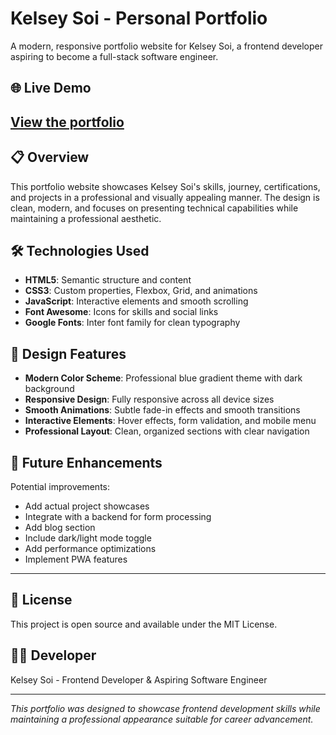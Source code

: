 
# Kelsey Soi - Personal Portfolio

A modern, responsive portfolio website for Kelsey Soi, a frontend developer aspiring to become a full-stack software engineer.

## 🌐 Live Demo

[View the portfolio](https://personal-portfolio-three-coral-79.vercel.app/)
---
## 📋 Overview

This portfolio website showcases Kelsey Soi's skills, journey, certifications, and projects in a professional and visually appealing manner. The design is clean, modern, and focuses on presenting technical capabilities while maintaining a professional aesthetic.

## 🛠️ Technologies Used

- **HTML5**: Semantic structure and content
- **CSS3**: Custom properties, Flexbox, Grid, and animations
- **JavaScript**: Interactive elements and smooth scrolling
- **Font Awesome**: Icons for skills and social links
- **Google Fonts**: Inter font family for clean typography

## 🎨 Design Features

- **Modern Color Scheme**: Professional blue gradient theme with dark background
- **Responsive Design**: Fully responsive across all device sizes
- **Smooth Animations**: Subtle fade-in effects and smooth transitions
- **Interactive Elements**: Hover effects, form validation, and mobile menu
- **Professional Layout**: Clean, organized sections with clear navigation


## 🌟 Future Enhancements

Potential improvements:
- Add actual project showcases
- Integrate with a backend for form processing
- Add blog section
- Include dark/light mode toggle
- Add performance optimizations
- Implement PWA features
---
## 📄 License

This project is open source and available under the MIT License.

## 👨‍💻 Developer

Kelsey Soi - Frontend Developer & Aspiring Software Engineer


---

*This portfolio was designed to showcase frontend development skills while maintaining a professional appearance suitable for career advancement.*
